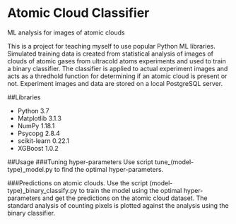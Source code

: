 # Atomic Cloud Classifier
ML analysis for images of atomic clouds

This is a project for teaching myself to use popular Python ML libraries. Simulated training data is created from statistical analysis of images of clouds of atomic gases from ultracold atoms experiments and used to train a binary classifier. The classifier is applied to actual experiment images and acts as a thredhold function for determining if an atomic cloud is present or not. Experiment images and data are stored on a local PostgreSQL server.

##Libraries
 - Python 3.7
 - Matplotlib 3.1.3
 - NumPy 1.18.1
 - Psycopg 2.8.4
 - scikit-learn 0.22.1
 - XGBoost 1.0.2

##Usage
###Tuning hyper-parameters
Use script tune\_(model-type)\_model.py to find the optimal hyper-parameters.

###Predictions on atomic clouds.
Use the script (model-type)\_binary\_classify.py to train the model using the optimal hyper-parameters and get the predictions on the atomic cloud dataset. The standard analysis of counting pixels is plotted against the analysis using the binary classifier.
